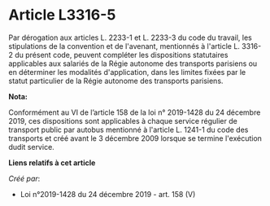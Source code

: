 # Article L3316-5

Par dérogation aux articles L. 2233-1 et L. 2233-3 du code du travail, les stipulations de la convention et de l'avenant,
mentionnés à l'article L. 3316-2 du présent code, peuvent compléter les dispositions statutaires applicables aux salariés de
la Régie autonome des transports parisiens ou en déterminer les modalités d'application, dans les limites fixées par le
statut particulier de la Régie autonome des transports parisiens.

**Nota:**

Conformément au VI de l’article 158 de la loi n° 2019-1428 du 24 décembre 2019, ces dispositions sont applicables à chaque
service régulier de transport public par autobus mentionné à l'article L. 1241-1 du code des transports et créé avant le 3
décembre 2009 lorsque se termine l'exécution dudit service.

**Liens relatifs à cet article**

_Créé par_:

  - Loi n°2019-1428 du 24 décembre 2019 - art. 158 (V)
